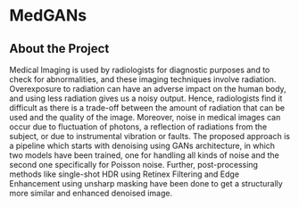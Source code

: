 # MedGANs

## About the Project

Medical Imaging is used by radiologists for diagnostic purposes and to check for abnormalities, and these imaging techniques involve radiation. Overexposure to radiation can have an adverse impact on the human body, and using less radiation gives us a noisy output. Hence, radiologists find it difficult as there is a trade-off between the amount of radiation that can be used and the quality of the image. Moreover, noise in medical images can occur due to fluctuation of photons, a reflection of radiations from the subject, or due to instrumental vibration or faults. The proposed approach is a pipeline which starts with denoising using GANs architecture, in which two models have been trained, one for handling all kinds of noise and the second one specifically for Poisson noise. Further, post-processing methods like single-shot HDR using Retinex Filtering and Edge Enhancement using unsharp masking have been done to get a structurally more similar and enhanced denoised image.